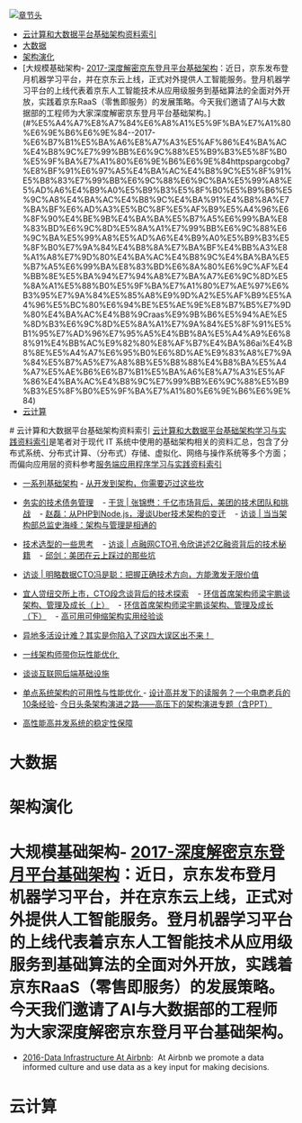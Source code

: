 [![章节头](https://parg.co/UGo)](https://parg.co/b4z) 
 - [云计算和大数据平台基础架构资料索引](#%E4%BA%91%E8%AE%A1%E7%AE%97%E5%92%8C%E5%A4%A7%E6%95%B0%E6%8D%AE%E5%B9%B3%E5%8F%B0%E5%9F%BA%E7%A1%80%E6%9E%B6%E6%9E%84%E8%B5%84%E6%96%99%E7%B4%A2%E5%BC%95)
- [大数据](#%E5%A4%A7%E6%95%B0%E6%8D%AE)
- [架构演化](#%E6%9E%B6%E6%9E%84%E6%BC%94%E5%8C%96)
- [大规模基础架构- [2017-深度解密京东登月平台基础架构](https://parg.co/bg7)：近日，京东发布登月机器学习平台，并在京东云上线，正式对外提供人工智能服务。登月机器学习平台的上线代表着京东人工智能技术从应用级服务到基础算法的全面对外开放，实践着京东RaaS（零售即服务）的发展策略。今天我们邀请了AI与大数据部的工程师为大家深度解密京东登月平台基础架构。](#%E5%A4%A7%E8%A7%84%E6%A8%A1%E5%9F%BA%E7%A1%80%E6%9E%B6%E6%9E%84--2017-%E6%B7%B1%E5%BA%A6%E8%A7%A3%E5%AF%86%E4%BA%AC%E4%B8%9C%E7%99%BB%E6%9C%88%E5%B9%B3%E5%8F%B0%E5%9F%BA%E7%A1%80%E6%9E%B6%E6%9E%84httpspargcobg7%E8%BF%91%E6%97%A5%E4%BA%AC%E4%B8%9C%E5%8F%91%E5%B8%83%E7%99%BB%E6%9C%88%E6%9C%BA%E5%99%A8%E5%AD%A6%E4%B9%A0%E5%B9%B3%E5%8F%B0%E5%B9%B6%E5%9C%A8%E4%BA%AC%E4%B8%9C%E4%BA%91%E4%B8%8A%E7%BA%BF%E6%AD%A3%E5%BC%8F%E5%AF%B9%E5%A4%96%E6%8F%90%E4%BE%9B%E4%BA%BA%E5%B7%A5%E6%99%BA%E8%83%BD%E6%9C%8D%E5%8A%A1%E7%99%BB%E6%9C%88%E6%9C%BA%E5%99%A8%E5%AD%A6%E4%B9%A0%E5%B9%B3%E5%8F%B0%E7%9A%84%E4%B8%8A%E7%BA%BF%E4%BB%A3%E8%A1%A8%E7%9D%80%E4%BA%AC%E4%B8%9C%E4%BA%BA%E5%B7%A5%E6%99%BA%E8%83%BD%E6%8A%80%E6%9C%AF%E4%BB%8E%E5%BA%94%E7%94%A8%E7%BA%A7%E6%9C%8D%E5%8A%A1%E5%88%B0%E5%9F%BA%E7%A1%80%E7%AE%97%E6%B3%95%E7%9A%84%E5%85%A8%E9%9D%A2%E5%AF%B9%E5%A4%96%E5%BC%80%E6%94%BE%E5%AE%9E%E8%B7%B5%E7%9D%80%E4%BA%AC%E4%B8%9Craas%E9%9B%B6%E5%94%AE%E5%8D%B3%E6%9C%8D%E5%8A%A1%E7%9A%84%E5%8F%91%E5%B1%95%E7%AD%96%E7%95%A5%E4%BB%8A%E5%A4%A9%E6%88%91%E4%BB%AC%E9%82%80%E8%AF%B7%E4%BA%86ai%E4%B8%8E%E5%A4%A7%E6%95%B0%E6%8D%AE%E9%83%A8%E7%9A%84%E5%B7%A5%E7%A8%8B%E5%B8%88%E4%B8%BA%E5%A4%A7%E5%AE%B6%E6%B7%B1%E5%BA%A6%E8%A7%A3%E5%AF%86%E4%BA%AC%E4%B8%9C%E7%99%BB%E6%9C%88%E5%B9%B3%E5%8F%B0%E5%9F%BA%E7%A1%80%E6%9E%B6%E6%9E%84)
- [云计算](#%E4%BA%91%E8%AE%A1%E7%AE%97) 

# 云计算和大数据平台基础架构资料索引
[云计算和大数据平台基础架构学习与实践资料索引]()是笔者对于现代 IT 系统中使用的基础架构相关的资料汇总，包含了分布式系统、分布式计算、（分布式）存储、虚拟化、网络与操作系统等多个方面；而偏向应用层的资料参考[服务端应用程序学习与实践资料索引]()



- [一系列基础架构](http://ginobefunny.com/post/reading_record_201612/?hmsr=toutiao.io&utm_medium=toutiao.io&utm_source=toutiao.io)
- [从开发到架构，你需要迈过这些坎](http://mp.weixin.qq.com/s?__biz=MzA4NTU2MTg3MQ==&mid=208471948&idx=1&sn=4146d8e1103fb655a5d042b2f7779c90&scene=21#wechat_redirect)  
- [务实的技术债务管理](http://mp.weixin.qq.com/s?__biz=MzA4NTU2MTg3MQ==&mid=400425912&idx=1&sn=937610ebed86020fdc010643728f354e&scene=21#wechat_redirect)
  
- [干货 | 张锦懋：千亿市场背后，美团的技术团队和挑战](http://mp.weixin.qq.com/s?__biz=MzA4NTU2MTg3MQ==&mid=209065371&idx=1&sn=81aa9057e74e05bfc233582584224b26&scene=21#wechat_redirect)
  
- [赵磊：从PHP到Node.js，漫谈Uber技术架构的变迁](http://mp.weixin.qq.com/s?__biz=MzA4NTU2MTg3MQ==&mid=209514154&idx=1&sn=1da032d609155dc59150167c8e753a84&scene=21#wechat_redirect) 
  
- [访谈 | 当当架构部总监史海峰：架构与管理是相通的](http://mp.weixin.qq.com/s?__biz=MzA4NTU2MTg3MQ==&mid=209983490&idx=1&sn=66ea1d65c4f3df5c2a137a1ed312cf9f&scene=21#wechat_redirect)
  
- [技术选型的一些思考](http://mp.weixin.qq.com/s?__biz=MzA4NTU2MTg3MQ==&mid=403775359&idx=1&sn=b223e0d1d77ab093bcaa6a1929768c9a&scene=21#wechat_redirect)
  
- [访谈 | 点融网CTO孔令欣讲述2亿融资背后的技术秘籍](http://mp.weixin.qq.com/s?__biz=MzA4NTU2MTg3MQ==&mid=210369398&idx=1&sn=5f1b39ca5e8c94829e00ce4c62ec7225&scene=21#wechat_redirect)
  
- [邱剑：美团在云上踩过的那些坑](http://mp.weixin.qq.com/s?__biz=MzA4NTU2MTg3MQ==&mid=209114583&idx=1&sn=6aea220ed07cfd229ebb6daf49886f54&scene=21#wechat_redirect)
  
- [访谈 | 明略数据CTO冯是聪：把握正确技术方向，方能激发无限价值](http://mp.weixin.qq.com/s?__biz=MzA4NTU2MTg3MQ==&mid=403089297&idx=1&sn=7812312ec41f5a92f70af36ed9e0e05b&scene=21#wechat_redirect)
  
- [宜人贷纽交所上市，CTO段念谈背后的技术探索](http://mp.weixin.qq.com/s?__biz=MzA4NTU2MTg3MQ==&mid=402791950&idx=1&sn=6dad53415a9f4970c5fc9e6ec0763377&scene=21#wechat_redirect)
  
- [环信首席架构师梁宇鹏谈架构、管理及成长（上）](http://mp.weixin.qq.com/s?__biz=MzA4NTU2MTg3MQ==&mid=211307407&idx=1&sn=9d2ab16be60f862f7e5ef9d607ac0654&scene=21#wechat_redirect)
  
- [环信首席架构师梁宇鹏谈架构、管理及成长（下）](http://mp.weixin.qq.com/s?__biz=MzA4NTU2MTg3MQ==&mid=211956893&idx=1&sn=c1be86768d02b0d562229ef537293cdb&scene=21#wechat_redirect)
  
- [高可用可伸缩架构实用经验谈](http://mp.weixin.qq.com/s?__biz=MzA4NTU2MTg3MQ==&mid=206450474&idx=1&sn=bf03ae890b2e7f07e9752715b2b7ca68&scene=21#wechat_redirect)


- [异地多活设计难？其实是你陷入了这四大误区出不来！ ](http://mp.weixin.qq.com/s?__biz=MjM5MDE0Mjc4MA==&mid=2650993345&idx=1&sn=f460c51ad3dfd1da4d41e0a408969c54&scene=0#wechat_redirect)


- [一线架构师带你玩性能优化 ](http://mp.weixin.qq.com/s?__biz=MzI3MzEzMDI1OQ==&mid=2651815238&idx=1&sn=8b549dd1c6689732c892f60d00a33b70&chksm=f0dc2b3ac7aba22cbad3a7f0fc8365d2f377ca75e744907ba7fb5a296406ff4c35f888efecf0&scene=0&utm_source=tuicool&utm_medium=referral)
- [谈谈互联网后端基础设施](http://www.rowkey.me/blog/2016/08/27/server-basic-tech-stack/) 
- [单点系统架构的可用性与性能优化 ](http://mp.weixin.qq.com/s?__biz=MjM5ODYxMDA5OQ==&mid=2651959480&idx=1&sn=337bd74410a6bef616128fd17abd08a8&scene=0#wechat_redirect)- [设计高并发下的读服务？一个电商老兵的10条经验](http://mp.weixin.qq.com/s?__biz=MzA5Nzc4OTA1Mw==&mid=2659597710&idx=1&sn=e8801d7aba68485489cfcac9ac2fd2ba&scene=0#wechat_redirect)- [今日头条架构演进之路——高压下的架构演进专题（含PPT）](http://mp.weixin.qq.com/s?__biz=MzAwMDU1MTE1OQ==&mid=2653547520&idx=1&sn=f303a6250eb68775e9b6dbbdea6b9f06&scene=23&srcid=0715cLKw7d65sunBdZV8Y405#rd)
- [高性能高并发系统的稳定性保障](http://www.yunweipai.com/archives/10501.html) 
# 大数据
# 架构演化

# 大规模基础架构- [2017-深度解密京东登月平台基础架构](https://parg.co/bg7)：近日，京东发布登月机器学习平台，并在京东云上线，正式对外提供人工智能服务。登月机器学习平台的上线代表着京东人工智能技术从应用级服务到基础算法的全面对外开放，实践着京东RaaS（零售即服务）的发展策略。今天我们邀请了AI与大数据部的工程师为大家深度解密京东登月平台基础架构。
- [2016-Data Infrastructure At Airbnb](https://medium.com/airbnb-engineering/data-infrastructure-at-airbnb-8adfb34f169c#.8y91c8qmk):  At Airbnb we promote a data informed culture and use data as a key input for making decisions. 

# 云计算

